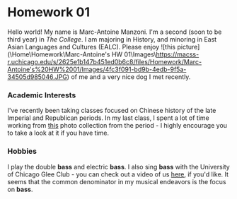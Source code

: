# Homework 01

Hello world! My name is Marc-Antoine Manzoni.
I'm a second (soon to be third year) in *The College*.
I am majoring in History, and minoring in East Asian Languages and Cultures (EALC). Please enjoy ![this picture] (\Home\Homework\Marc-Antoine's HW 01\Images\https://macss-r.uchicago.edu/s/2625e1b147b451ed0b6c8/files/Homework/Marc-Antoine's%20HW%2001/Images/4fc3f091-bd9b-4edb-9f5a-34505d985046.JPG) of me and a very nice dog I met recently.
### Academic Interests
I've recently been taking classes focused on Chinese history of the late Imperial and Republican periods. In my last class, I spent a lot of time working from [this](https://repository.duke.edu/dc/gamble) photo collection from the period - I highly encourage you to take a look at it if you have time.
### Hobbies
I play the double **bass** and electric **bass**. I also sing **bass** with the University of Chicago Glee Club - you can check out a video of us [here](https://www.youtube.com/watch?v=7OD1kwWEbuY), if you'd like. It seems that the common denominator in my musical endeavors is the focus on **bass**. 


